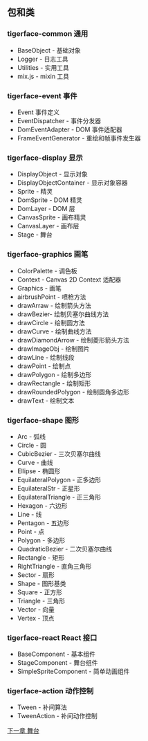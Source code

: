 ## 包和类

### tigerface-common 通用

* BaseObject - 基础对象
* Logger - 日志工具
* Utilities - 实用工具
* mix.js - mixin 工具

### tigerface-event 事件

* Event 事件定义
* EventDispatcher - 事件分发器
* DomEventAdapter - DOM 事件适配器
* FrameEventGenerator - 重绘和帧事件发生器

### tigerface-display 显示

* DisplayObject - 显示对象
* DisplayObjectContainer - 显示对象容器
* Sprite - 精灵
* DomSprite - DOM 精灵
* DomLayer - DOM 层
* CanvasSprite - 画布精灵
* CanvasLayer - 画布层
* Stage - 舞台

### tigerface-graphics 画笔

* ColorPalette - 调色板
* Context - Canvas 2D Context 适配器
* Graphics - 画笔
* airbrushPoint - 喷枪方法
* drawArraw - 绘制箭头方法
* drawBezier- 绘制贝塞尔曲线方法
* drawCircle - 绘制圆方法
* drawCurve - 绘制曲线方法
* drawDiamondArrow - 绘制菱形箭头方法
* drawImageObj - 绘制图片
* drawLine - 绘制线段
* drawPoint - 绘制点
* drawPolygon - 绘制多边形
* drawRectangle - 绘制矩形
* drawRoundedPolygon - 绘制圆角多边形
* drawText - 绘制文本

### tigerface-shape 图形

* Arc - 弧线
* Circle - 圆
* CubicBezier - 三次贝塞尔曲线
* Curve - 曲线
* Ellipse - 椭圆形
* EquilateralPolygon - 正多边形
* EquilateralStr - 正星形
* EquilateralTriangle - 正三角形
* Hexagon - 六边形
* Line - 线
* Pentagon - 五边形
* Point - 点
* Polygon - 多边形
* QuadraticBezier - 二次贝塞尔曲线
* Rectangle - 矩形
* RightTriangle - 直角三角形
* Sector - 扇形
* Shape - 图形基类
* Square - 正方形
* Triangle - 三角形
* Vector - 向量
* Vertex - 顶点

### tigerface-react React 接口

* BaseComponent - 基本组件
* StageComponent - 舞台组件
* SimpleSpriteComponent - 简单动画组件

### tigerface-action 动作控制

* Tween - 补间算法
* TweenAction - 补间动作控制

[下一章 舞台](stage.md)